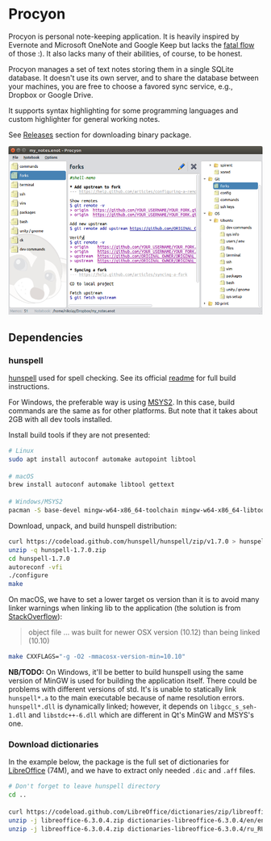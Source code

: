 # Procyon

Procyon is personal note-keeping application. It is heavily inspired by Evernote and Microsoft OneNote and Google Keep but lacks the [fatal flow](http://www.drdobbs.com/windows/a-brief-history-of-windows-programming-r/225701475) of those :). It also lacks many of their abilities, of course, to be honest.

Procyon manages a set of text notes storing them in a single SQLite database. It doesn't use its own server, and to share the database between your machines, you are free to choose a favored sync service, e.g., Dropbox or Google Drive.

It supports syntax highlighting for some programming languages and custom highlighter for general working notes.

See [Releases](https://github.com/orion-project/procyon/releases) section for downloading binary package.

![Main Window](./img/main_window.png)

## Dependencies

### hunspell

[hunspell](http://hunspell.github.io/) used for spell checking. See its official [readme](https://github.com/hunspell/hunspell) for full build instructions.

For Windows, the preferable way is using [MSYS2](http://www.msys2.org/). In this case, build commands are the same as for other platforms. But note that it takes about 2GB with all dev tools installed.

Install build tools if they are not presented:

```bash
# Linux
sudo apt install autoconf automake autopoint libtool

# macOS
brew install autoconf automake libtool gettext

# Windows/MSYS2
pacman -S base-devel mingw-w64-x86_64-toolchain mingw-w64-x86_64-libtool unzip
```

Download, unpack, and build hunspell distribution:

```bash
curl https://codeload.github.com/hunspell/hunspell/zip/v1.7.0 > hunspell-1.7.0.zip
unzip -q hunspell-1.7.0.zip
cd hunspell-1.7.0
autoreconf -vfi
./configure
make
```

On macOS, we have to set a lower target os version than it is to avoid many linker warnings when linking lib to the application (the solution is from [StackOverflow](https://stackoverflow.com/questions/43216273/object-file-was-built-for-newer-osx-version-than-being-linked)):

> object file ... was built for newer OSX version (10.12) than being linked (10.10)

```bash
make CXXFLAGS="-g -O2 -mmacosx-version-min=10.10"
```

**NB/TODO:** On Windows, it'll be better to build hunspell using the same version of MinGW is used for building the application itself. There could be problems with different versions of std. It's is unable to statically link `hunspell*.a` to the main executable because of name resolution errors. `hunspell*.dll` is dynamically linked; however, it depends on `libgcc_s_seh-1.dll` and `libstdc++-6.dll` which are different in Qt's MinGW and MSYS's one.

### Download dictionaries

In the example below, the package is the full set of dictionaries for [LibreOffice](https://github.com/LibreOffice/dictionaries) (74M), and we have to extract only needed `.dic` and `.aff` files.

```bash
# Don't forget to leave hunspell directory
cd ..

curl https://codeload.github.com/LibreOffice/dictionaries/zip/libreoffice-6.3.0.4 > libreoffice-6.3.0.4.zip
unzip -j libreoffice-6.3.0.4.zip dictionaries-libreoffice-6.3.0.4/en/en_US.* -d bin/dicts
unzip -j libreoffice-6.3.0.4.zip dictionaries-libreoffice-6.3.0.4/ru_RU/ru_RU.* -d bin/dicts
```